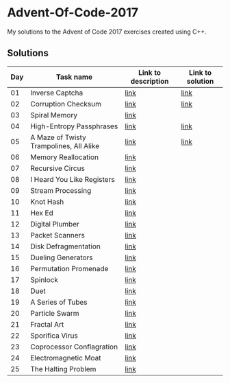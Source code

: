 # Advent-Of-Code-2017
My solutions to the Advent of Code 2017 exercises created using C++.

## Solutions

| Day | Task name                                   | Link to description                           | Link to solution          |
|-----|---------------------------------------------|-----------------------------------------------|---------------------------|
|  01 | Inverse Captcha                             | [link](https://adventofcode.com/2017/day/1)   | [link](solutions/day01)   |
|  02 | Corruption Checksum                         | [link](https://adventofcode.com/2017/day/2)   | [link](solutions/day02)   |
|  03 | Spiral Memory                               | [link](https://adventofcode.com/2017/day/3)   |                           |
|  04 | High-Entropy Passphrases                    | [link](https://adventofcode.com/2017/day/4)   | [link](solutions/day04)   |
|  05 | A Maze of Twisty Trampolines, All Alike     | [link](https://adventofcode.com/2017/day/5)   | [link](solutions/day05)   |
|  06 | Memory Reallocation                         | [link](https://adventofcode.com/2017/day/6)   |                           |
|  07 | Recursive Circus                            | [link](https://adventofcode.com/2017/day/7)   |                           |
|  08 | I Heard You Like Registers                  | [link](https://adventofcode.com/2017/day/8)   |                           |
|  09 | Stream Processing                           | [link](https://adventofcode.com/2017/day/9)   |                           |
|  10 | Knot Hash                                   | [link](https://adventofcode.com/2017/day/10)  |                           |
|  11 | Hex Ed                                      | [link](https://adventofcode.com/2017/day/11)  |                           |
|  12 | Digital Plumber                             | [link](https://adventofcode.com/2017/day/12)  |                           |
|  13 | Packet Scanners                             | [link](https://adventofcode.com/2017/day/13)  |                           |
|  14 | Disk Defragmentation                        | [link](https://adventofcode.com/2017/day/14)  |                           |
|  15 | Dueling Generators                          | [link](https://adventofcode.com/2017/day/15)  |                           |
|  16 | Permutation Promenade                       | [link](https://adventofcode.com/2017/day/16)  |                           |
|  17 | Spinlock                                    | [link](https://adventofcode.com/2017/day/17)  |                           |
|  18 | Duet                                        | [link](https://adventofcode.com/2017/day/18)  |                           |
|  19 | A Series of Tubes                           | [link](https://adventofcode.com/2017/day/19)  |                           |
|  20 | Particle Swarm                              | [link](https://adventofcode.com/2017/day/20)  |                           |
|  21 | Fractal Art                                 | [link](https://adventofcode.com/2017/day/21)  |                           |
|  22 | Sporifica Virus                             | [link](https://adventofcode.com/2017/day/22)  |                           |
|  23 | Coprocessor Conflagration                   | [link](https://adventofcode.com/2017/day/23)  |                           |
|  24 | Electromagnetic Moat                        | [link](https://adventofcode.com/2017/day/24)  |                           |
|  25 | The Halting Problem                         | [link](https://adventofcode.com/2017/day/25)  |                           |